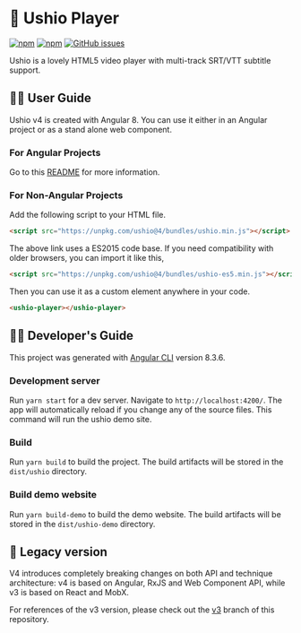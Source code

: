# 🍭 Ushio Player

[![npm](https://img.shields.io/npm/v/ushio.svg)](https://www.npmjs.com/package/ushio)
[![npm](https://img.shields.io/npm/dt/ushio.svg)](https://www.npmjs.com/package/ushio)
[![GitHub issues](https://img.shields.io/github/issues/rikakomoe/ushio.svg)](https://github.com/rikakomoe/ushio/issues)

Ushio is a lovely HTML5 video player with multi-track SRT/VTT subtitle support.

## 👷‍♀️ User Guide

Ushio v4 is created with Angular 8. 
You can use it either in an Angular project or as a stand alone web component.

### For Angular Projects

Go to this [README](https://www.npmjs.com/package/ushio) for more information.

### For Non-Angular Projects

Add the following script to your HTML file.

```html
<script src="https://unpkg.com/ushio@4/bundles/ushio.min.js"></script>
```

The above link uses a ES2015 code base. If you need compatibility with older browsers, you can import it like this,

```html
<script src="https://unpkg.com/ushio@4/bundles/ushio-es5.min.js"></script>
```

Then you can use it as a custom element anywhere in your code.

```html
<ushio-player></ushio-player>
```

## 👷‍♂️ Developer's Guide

This project was generated with [Angular CLI](https://github.com/angular/angular-cli) version 8.3.6.

### Development server

Run `yarn start` for a dev server. Navigate to `http://localhost:4200/`. The app will automatically reload if you change any of the source files.
This command will run the ushio demo site.

### Build

Run `yarn build` to build the project. The build artifacts will be stored in the `dist/ushio` directory.

### Build demo website

Run `yarn build-demo` to build the demo website. The build artifacts will be stored in the `dist/ushio-demo` directory.

## 👻 Legacy version

V4 introduces completely breaking changes on both API and technique architecture:
v4 is based on Angular, RxJS and Web Component API, while v3 is based on React and MobX.

For references of the v3 version, please check out the [v3](https://github.com/rikakomoe/ushio/tree/v3) branch of this repository.
